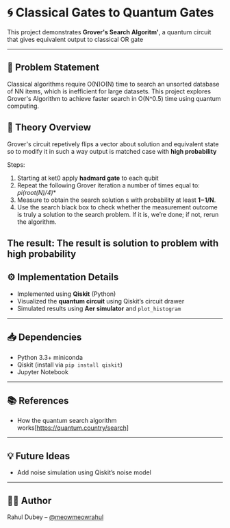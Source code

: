 # 🌀 Classical Gates to Quantum Gates

This project demonstrates **Grover's Search Algoritm'**, a quantum circuit that gives equivalent output to classical OR gate

---

## 📌 Problem Statement
Classical algorithms require O(N)O(N) time to search an unsorted database of NN items, which is inefficient for large datasets.
This project explores Grover's Algorithm to achieve faster search in O(N^0.5) time using quantum computing.
## 🧠 Theory Overview

Grover's circuit repetively flips a vector about solution and equivalent state so to modify it in 
such a way output is matched case with **high probability** 

Steps:
1. Starting at ket0 apply **hadmard gate** to each qubit
2. Repeat the following Grover iteration a number of times equal to: **pi*(root(N)/4)**
3. Measure to obtain the search solution s with probability at least **1−1/N**.
4. Use the search black box to check whether the measurement outcome is truly a solution to the search problem. If it is, we’re done; if not, rerun the algorithm.

The result: The result is solution to problem with high probability
---

## ⚙️ Implementation Details

- Implemented using **Qiskit** (Python)
- Visualized the **quantum circuit** using Qiskit’s circuit drawer
- Simulated results using **Aer simulator** and `plot_histogram`

---

## 📥 Dependencies

- Python 3.3+ miniconda
- Qiskit (install via `pip install qiskit`)
- Jupyter Notebook
---

## 📚 References
- How the quantum search algorithm works[https://quantum.country/search]
---

## 💡 Future Ideas

- Add noise simulation using Qiskit’s noise model

---

## 🧑‍💻 Author

Rahul Dubey – [@meowmeowrahul](https://github.com/meowmeowrahul)




